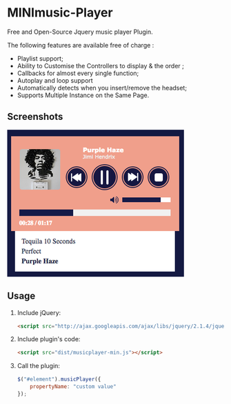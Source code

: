 # MINImusic-Player

Free and Open-Source Jquery music player Plugin.

The following features are available free of charge :

* Playlist support;
* Ability to Customise the Controllers to display & the order ;
* Callbacks for almost every single function;
* Autoplay and loop support
* Automatically detects when you insert/remove the headset;
* Supports Multiple Instance on the Same Page. 

## Screenshots

![default musicplayer](screenshot.jpg)

## Usage

1. Include jQuery:

	```html
	<script src="http://ajax.googleapis.com/ajax/libs/jquery/2.1.4/jquery.min.js"></script>
	```

2. Include plugin's code:

	```html
	<script src="dist/musicplayer-min.js"></script>
	```

3. Call the plugin:

	```javascript
	$("#element").musicPlayer({
		propertyName: "custom value"
	});
	```